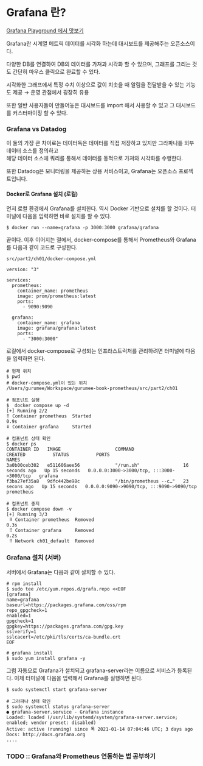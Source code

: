 # Grafana 란?

[Grafana Playground 에서 맛보기](https://play.grafana.org/d/000000012/grafana-play-home?orgId=1)

Grafana란 시계열 메트릭 데이터를 시각화 하는데 대시보드를 제공해주는 오픈소스이다.

다양한 DB를 연결하여 DB의 데이터를 가져과 시각화 할 수 있으며, 그래프를 그리는 것도 간단히 마우스 클릭으로 완료할 수 있다.

시각화한 그래프에서 특정 수치 이상으로 값이 치솟을 때 알림을 전달받을 수 있는 기능도 제공 → 운영 관점에서 굉장히 유용

또한 일반 사용자들이 만들어놓은 대시보드를 import 해서 사용할 수 있고 그 대시보드를 커스터마이징 할 수 있다.

### Grafana vs Datadog
이 둘의 가장 큰 차이로는 데이터독은 데이터를 직접 저장하고 있지만 그라파나틑 외부 데이터 소스를 정의하고  
해당 데이터 소스에 쿼리를 통해서 데이터를 동적으로 가져와 시각화를 수행한다.

 

또한 Datadog은 모니터링을 제공하는 상용 서비스이고, Grafana는 오픈소스 프로젝트입니다.

#### Docker로 Grafana 설치 (로컬)
먼저 로컬 환경에서 Grafana를 설치한다. 역시 Docker 기반으로 설치를 할 것이다. 터미널에 다음을 입력하면 바로 설치를 할 수 있다.
```
$ docker run --name=grafana -p 3000:3000 grafana/grafana
```


끝이다. 이후 이어지는 절에서, docker-compose를 통해서 Prometheus와 Grafana를 다음과 같이 코드로 구성한다.

`src/part2/ch01/docker-compose.yml`
```
version: "3"

services:
  prometheus:
    container_name: prometheus
    image: prom/prometheus:latest
    ports:
      - 9090:9090

  grafana:
    container_name: grafana
    image: grafana/grafana:latest
    ports:
      - "3000:3000"
```

로컬에서 docker-compose로 구성되는 인프라스트럭처를 관리하려면 터미널에 다음을 입력하면 된다.

```
# 현재 위치
$ pwd
# docker-compose.yml이 있는 위치
/Users/gurumee/Workspace/gurumee-book-prometheus/src/part2/ch01

# 컴포넌트 실행
$  docker compose up -d
[+] Running 2/2
⠿ Container prometheus  Started                                                                                                                                                                                                   0.9s
⠿ Container grafana     Started         

# 컴포넌트 상태 확인
$ docker ps
CONTAINER ID   IMAGE                    COMMAND                  CREATED          STATUS          PORTS                                       NAMES
3a0b00ceb302   e511606aee56             "/run.sh"                16 seconds ago   Up 15 seconds   0.0.0.0:3000->3000/tcp, :::3000->3000/tcp   grafana
f3ba27ef35a8   9dfc442be98c             "/bin/prometheus --c…"   23 secons ago   Up 15 seconds   0.0.0.0:9090->9090/tcp, :::9090->9090/tcp   prometheus

# 컴포넌트 중지
$ docker compose down -v
[+] Running 3/3
 ⠿ Container prometheus  Removed                                                                                                                                                                                                   0.3s
 ⠿ Container grafana     Removed                                                                                                                                                                                                   0.2s
 ⠿ Network ch01_default  Removed    
```

### Grafana 설치 (서버)
서버에서 Grafana는 다음과 같이 설치할 수 있다.
```
# rpm install
$ sudo tee /etc/yum.repos.d/grafa.repo <<EOF
[grafana]
name=grafana
baseurl=https://packages.grafana.com/oss/rpm
repo_gpgcheck=1
enabled=1
gpgcheck=1
gpgkey=https://packages.grafana.com/gpg.key
sslverify=1
sslcacert=/etc/pki/tls/certs/ca-bundle.crt
EOF

# grafana install
$ sudo yum install grafana -y
```

그럼 자동으로 Grafana가 설치되고 grafana-server라는 이름으로 서비스가 등록된다. 이제 터미널에 다음을 입력해서 Grafana를 실행하면 된다.

```
$ sudo systemctl start grafana-server

# 그라파나 상태 확인
$ sudo systemctl status grafana-server
● grafana-server.service - Grafana instance
Loaded: loaded (/usr/lib/systemd/system/grafana-server.service; enabled; vendor preset: disabled)
Active: active (running) since 목 2021-01-14 07:04:46 UTC; 3 days ago
Docs: http://docs.grafana.org
....
```


### TODO :: Grafana와 Prometheus 연동하는 법 공부하기
